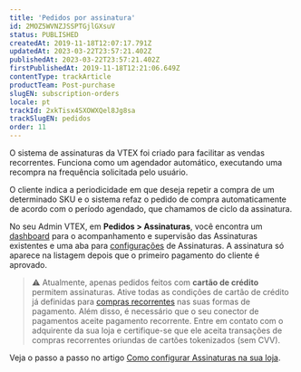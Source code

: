 ```yaml
---
title: 'Pedidos por assinatura'
id: 2MOZ5WVNZJSSPTGjlGXsuV
status: PUBLISHED
createdAt: 2019-11-18T12:07:17.791Z
updatedAt: 2023-03-22T23:57:21.402Z
publishedAt: 2023-03-22T23:57:21.402Z
firstPublishedAt: 2019-11-18T12:21:06.649Z
contentType: trackArticle
productTeam: Post-purchase
slugEN: subscription-orders
locale: pt
trackId: 2xkTisx4SXOWXQel8Jg8sa
trackSlugEN: pedidos
order: 11
---
```


O sistema de assinaturas da VTEX foi criado para facilitar as vendas recorrentes. Funciona como um agendador automático, executando uma recompra na frequência solicitada pelo usuário.

O cliente indica a periodicidade em que deseja repetir a compra de um determinado SKU e o sistema refaz o pedido de compra automaticamente de acordo com o período agendado, que chamamos de ciclo da assinatura.

No seu Admin VTEX, em **Pedidos > Assinaturas**, você encontra um [dashboard](/pt/tutorial/como-gerenciar-assinaturas--6Jk50FPbv6iuz1OsFypv8x#dashboard) para o acompanhamento e supervisão das Assinaturas existentes e uma aba para [configurações](/pt/tutorial/como-gerenciar-assinaturas--6Jk50FPbv6iuz1OsFypv8x#configuracoes) de Assinaturas. A assinatura só aparece na listagem depois que o primeiro pagamento do cliente é aprovado.

> ⚠️ Atualmente, apenas pedidos feitos com **cartão de crédito** permitem assinaturas. Ative todas as condições de cartão de crédito já definidas para [compras recorrentes](/pt/tutorial/configurar-recorrencia-em-condicoes-de-pagamento--6EGuoAytLqU2CqUuaI2GUW) nas suas formas de pagamento. Além disso, é necessário que o seu conector de pagamentos aceite pagamento recorrente. Entre em contato com o adquirente da sua loja e certifique-se que ele aceita transações de compras recorrentes oriundas de cartões tokenizados (sem CVV).

Veja o passo a passo no artigo [Como configurar Assinaturas na sua loja](/pt/tutorial/como-configurar-assinaturas--1FA9dfE7vJqxBna9Nft5Sj).
